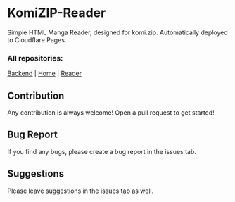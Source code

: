 # KomiZIP-Reader
Simple HTML Manga Reader, designed for komi.zip. Automatically deployed to Cloudflare Pages.

### All repositories:
[Backend](https://github.com/itschasa/KomiZIP-Backend) | [Home](https://github.com/itschasa/KomiZIP-Home) | [Reader](https://github.com/itschasa/KomiZIP-Reader)

## Contribution
Any contribution is always welcome! Open a pull request to get started!

## Bug Report
If you find any bugs, please create a bug report in the issues tab.

## Suggestions
Please leave suggestions in the issues tab as well.